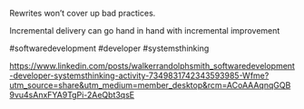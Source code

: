 Rewrites won’t cover up bad practices. 

Incremental delivery can go hand in hand with incremental improvement

#softwaredevelopment #developer #systemsthinking

https://www.linkedin.com/posts/walkerrandolphsmith_softwaredevelopment-developer-systemsthinking-activity-7349831742343593985-Wfme?utm_source=share&utm_medium=member_desktop&rcm=ACoAAAqnqGQB9vu4sAnxFYA9TgPi-2AeQbt3qsE
